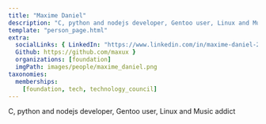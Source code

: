 ```yaml
---
title: "Maxime Daniel"
description: "C, python and nodejs developer, Gentoo user, Linux and Music addict"
template: "person_page.html"
extra:
  socialLinks: { LinkedIn: "https://www.linkedin.com/in/maxime-daniel-29bb8055/",
  Github: https://github.com/maxux }
  organizations: [foundation]
  imgPath: images/people/maxime_daniel.png
taxonomies:
  memberships:
    [foundation, tech, technology_council]
---
```


C, python and nodejs developer, Gentoo user, Linux and Music addict